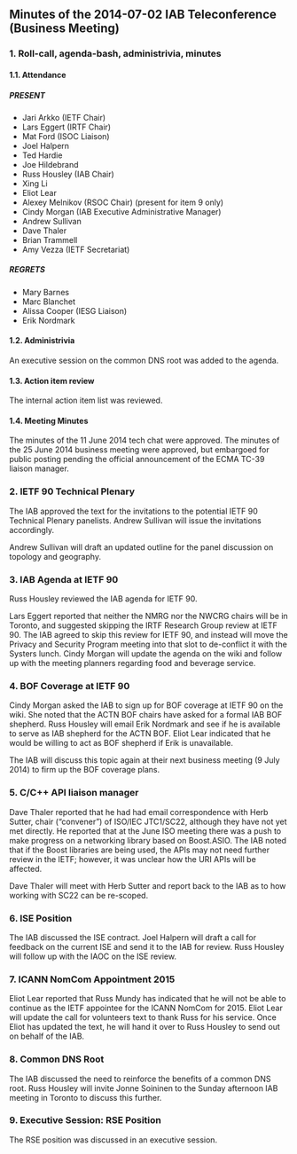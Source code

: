 
Minutes of the 2014-07-02 IAB Teleconference (Business Meeting)
---------------------------------------------------------------


### 1. Roll-call, agenda-bash, administrivia, minutes


#### 1.1. Attendance


##### PRESENT


* Jari Arkko (IETF Chair)
* Lars Eggert (IRTF Chair)
* Mat Ford (ISOC Liaison)
* Joel Halpern
* Ted Hardie
* Joe Hildebrand
* Russ Housley (IAB Chair)
* Xing Li
* Eliot Lear
* Alexey Melnikov (RSOC Chair) (present for item 9 only)
* Cindy Morgan (IAB Executive Administrative Manager)
* Andrew Sullivan
* Dave Thaler
* Brian Trammell
* Amy Vezza (IETF Secretariat)


##### REGRETS


* Mary Barnes
* Marc Blanchet
* Alissa Cooper (IESG Liaison)
* Erik Nordmark


#### 1.2. Administrivia


An executive session on the common DNS root was added to the agenda.


#### 1.3. Action item review


The internal action item list was reviewed.


#### 1.4. Meeting Minutes


The minutes of the 11 June 2014 tech chat were approved. The minutes of the 25 June 2014 business meeting were approved, but embargoed for public posting pending the official announcement of the ECMA TC-39 liaison manager.


### 2. IETF 90 Technical Plenary


The IAB approved the text for the invitations to the potential IETF 90 Technical Plenary panelists. Andrew Sullivan will issue the invitations accordingly.


Andrew Sullivan will draft an updated outline for the panel discussion on topology and geography.


### 3. IAB Agenda at IETF 90


Russ Housley reviewed the IAB agenda for IETF 90.


Lars Eggert reported that neither the NMRG nor the NWCRG chairs will be in Toronto, and suggested skipping the IRTF Research Group review at IETF 90. The IAB agreed to skip this review for IETF 90, and instead will move the Privacy and Security Program meeting into that slot to de-conflict it with the Systers lunch. Cindy Morgan will update the agenda on the wiki and follow up with the meeting planners regarding food and beverage service.


### 4. BOF Coverage at IETF 90


Cindy Morgan asked the IAB to sign up for BOF coverage at IETF 90 on the wiki. She noted that the ACTN BOF chairs have asked for a formal IAB BOF shepherd. Russ Housley will email Erik Nordmark and see if he is available to serve as IAB shepherd for the ACTN BOF. Eliot Lear indicated that he would be willing to act as BOF shepherd if Erik is unavailable.


The IAB will discuss this topic again at their next business meeting (9 July 2014) to firm up the BOF coverage plans.


### 5. C/C++ API liaison manager


Dave Thaler reported that he had had email correspondence with Herb Sutter, chair (“convener”) of ISO/IEC JTC1/SC22, although they have not yet met directly. He reported that at the June ISO meeting there was a push to make progress on a networking library based on Boost.ASIO. The IAB noted that if the Boost libraries are being used, the APIs may not need further review in the IETF; however, it was unclear how the URI APIs will be affected.


Dave Thaler will meet with Herb Sutter and report back to the IAB as to how working with SC22 can be re-scoped.


### 6. ISE Position


The IAB discussed the ISE contract. Joel Halpern will draft a call for feedback on the current ISE and send it to the IAB for review. Russ Housley will follow up with the IAOC on the ISE review.


### 7. ICANN NomCom Appointment 2015


Eliot Lear reported that Russ Mundy has indicated that he will not be able to continue as the IETF appointee for the ICANN NomCom for 2015. Eliot Lear will update the call for volunteers text to thank Russ for his service. Once Eliot has updated the text, he will hand it over to Russ Housley to send out on behalf of the IAB.


### 8. Common DNS Root


The IAB discussed the need to reinforce the benefits of a common DNS root. Russ Housley will invite Jonne Soininen to the Sunday afternoon IAB meeting in Toronto to discuss this further.


### 9. Executive Session: RSE Position


The RSE position was discussed in an executive session.


